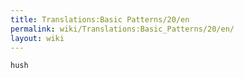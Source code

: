 ```yaml
---
title: Translations:Basic Patterns/20/en
permalink: wiki/Translations:Basic_Patterns/20/en/
layout: wiki
---
```


``` Haskell
hush
```
